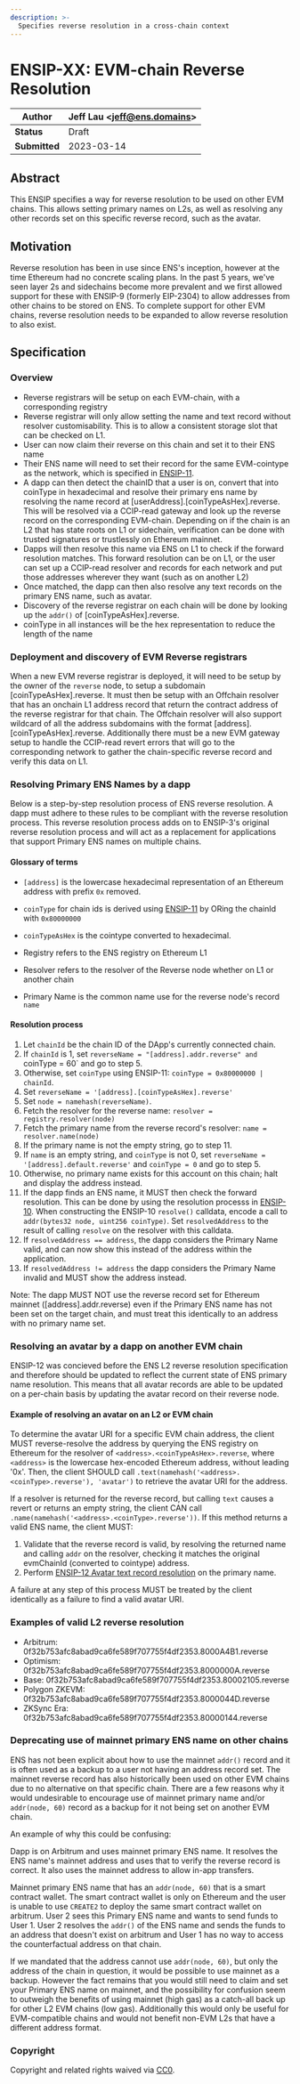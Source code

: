 ```yaml
---
description: >-
  Specifies reverse resolution in a cross-chain context
---
```


# ENSIP-XX: EVM-chain Reverse Resolution

| **Author**    | Jeff Lau \<jeff@ens.domains> |
| ------------- | ---------------------------- |
| **Status**    | Draft                        |
| **Submitted** | 2023-03-14                   |

## Abstract

This ENSIP specifies a way for reverse resolution to be used on other EVM chains. This allows setting primary names on L2s, as well as resolving any other records set on this specific reverse record, such as the avatar.

## Motivation

Reverse resolution has been in use since ENS's inception, however at the time Ethereum had no concrete scaling plans. In the past 5 years, we've seen layer 2s and sidechains become more prevalent and we first allowed support for these with ENSIP-9 (formerly EIP-2304) to allow addresses from other chains to be stored on ENS. To complete support for other EVM chains, reverse resolution needs to be expanded to allow reverse resolution to also exist.

## Specification

### Overview

* Reverse registrars will be setup on each EVM-chain, with a corresponding registry
* Reverse registrar will only allow setting the name and text record without resolver customisability. This is to allow a consistent storage slot that can be checked on L1.
* User can now claim their reverse on this chain and set it to their ENS name
* Their ENS name will need to set their record for the same EVM-cointype as the network, which is specified in [ENSIP-11](https://docs.ens.domains/ensip/11).
* A dapp can then detect the chainID that a user is on, convert that into coinType in hexadecimal and resolve their primary ens name by resolving the name record at [userAddress].[coinTypeAsHex].reverse. This will be resolved via a CCIP-read gateway and look up the reverse record on the corresponding EVM-chain. Depending on if the chain is an L2 that has state roots on L1 or sidechain, verification can be done with trusted signatures or trustlessly on Ethereum mainnet.
* Dapps will then resolve this name via ENS on L1 to check if the forward resolution matches. This forward resolution can be on L1, or the user can set up a CCIP-read resolver and records for each network and put those addresses wherever they want (such as on another L2)
* Once matched, the dapp can then also resolve any text records on the primary ENS name, such as avatar.
* Discovery of the reverse registrar on each chain will be done by looking up the `addr()` of [coinTypeAsHex].reverse.
* coinType in all instances will be the hex representation to reduce the length of the name

### Deployment and discovery of EVM Reverse registrars

When a new EVM reverse registrar is deployed, it will need to be setup by the owner of the `reverse` node, to setup a subdomain [coinTypeAsHex].reverse. It must then be setup with an Offchain resolver that has an onchain L1 address record that return the contract address of the reverse registrar for that chain. The Offchain resolver will also support wildcard of all the address subdomains with the format [address].[coinTypeAsHex].reverse. Additionally there must be a new EVM gateway setup to handle the CCIP-read revert errors that will go to the corresponding network to gather the chain-specific reverse record and verify this data on L1.

### Resolving Primary ENS Names by a dapp

Below is a step-by-step resolution process of ENS reverse resolution. A dapp must adhere to these rules to be compliant with the reverse resolution process. This reverse resolution process adds on to ENSIP-3's original reverse resolution process and will act as a replacement for applications that support Primary ENS names on multiple chains.

#### Glossary of terms

* `[address]` is the lowercase hexadecimal representation of an Ethereum address with prefix `0x` removed.

* `coinType` for chain ids is derived using [ENSIP-11](https://docs.ens.domains/ensip/11) by ORing the chainId with `0x80000000`

* `coinTypeAsHex` is the cointype converted to hexadecimal.

* Registry refers to the ENS registry on Ethereum L1

* Resolver refers to the resolver of the Reverse node whether on L1 or another chain

* Primary Name is the common name use for the reverse node's record `name`

#### Resolution process

1) Let `chainId` be the chain ID of the DApp's currently connected chain.
2) If `chainId` is 1, set `reverseName = "[address].addr.reverse" and `coinType = 60` and go to step 5.
3) Otherwise, set `coinType` using ENSIP-11: `coinType = 0x80000000 | chainId`.
4) Set `reverseName = '[address].[coinTypeAsHex].reverse'`
5) Set `node = namehash(reverseName)`.
6) Fetch the resolver for the reverse name: `resolver = registry.resolver(node)`
7) Fetch the primary name from the reverse record's resolver: `name = resolver.name(node)`
8) If the primary name is not the empty string, go to step 11.
9) If `name` is an empty string, and `coinType` is not 0, set `reverseName = '[address].default.reverse'` and `coinType = 0` and go to step 5.
10) Otherwise, no primary name exists for this account on this chain; halt and display the address instead.
11) If the dapp finds an ENS name, it MUST then check the forward resolution. This can be done by using the resolution processs in [ENSIP-10](https://docs.ens.domains/ensip/10). When constructing the ENSIP-10 `resolve()` calldata, encode a call to `addr(bytes32 node, uint256 coinType)`. Set `resolvedAddress` to the result of calling `resolve` on the resolver with this calldata.
12) If `resolvedAddress == address`, the dapp considers the Primary Name valid, and can now show this instead of the address within the application.
13) If `resolvedAddress != address` the dapp considers the Primary Name invalid and MUST show the address instead.
    
Note: The dapp MUST NOT use the reverse record set for Ethereum mainnet ([address].addr.reverse) even if the Primary ENS name has not been set on the target chain, and must treat this identically to an address with no primary name set. 

### Resolving an avatar by a dapp on another EVM chain

ENSIP-12 was concieved before the ENS L2 reverse resolution specification and therefore should be updated to reflect the current state of ENS primary name resolution. This means that all avatar records are able to be updated on a per-chain basis by updating the avatar record on their reverse node.

#### Example of resolving an avatar on an L2 or EVM chain

To determine the avatar URI for a specific EVM chain address, the client MUST reverse-resolve the address by querying the ENS registry on Ethereum for the resolver of `<address>.<coinTypeAsHex>.reverse`, where `<address>` is the lowercase hex-encoded Ethereum address, without leading '0x'. Then, the client SHOULD call `.text(namehash('<address>.<coinType>.reverse'), 'avatar')` to retrieve the avatar URI for the address.

If a resolver is returned for the reverse record, but calling `text` causes a revert or returns an empty string, the client CAN call `.name(namehash('<address>.<coinType>.reverse'))`. If this method returns a valid ENS name, the client MUST:

1. Validate that the reverse record is valid, by resolving the returned name and calling `addr` on the resolver, checking it matches the original evmChainId (converted to cointype) address.
2. Perform [ENSIP-12 Avatar text record resolution](https://docs.ens.domains/ensip/12) on the primary name.

A failure at any step of this process MUST be treated by the client identically as a failure to find a valid avatar URI.

### Examples of valid L2 reverse resolution

* Arbitrum: 0f32b753afc8abad9ca6fe589f707755f4df2353.8000A4B1.reverse
* Optimism:
0f32b753afc8abad9ca6fe589f707755f4df2353.8000000A.reverse
* Base: 0f32b753afc8abad9ca6fe589f707755f4df2353.80002105.reverse
* Polygon ZKEVM: 0f32b753afc8abad9ca6fe589f707755f4df2353.8000044D.reverse
* ZKSync Era: 0f32b753afc8abad9ca6fe589f707755f4df2353.80000144.reverse

### Deprecating use of mainnet primary ENS name on other chains

ENS has not been explicit about how to use the mainnet `addr()` record and it is often used as a backup to a user not having an address record set. The mainnet reverse record has also historically been used on other EVM chains due to no alternative on that specific chain. There are a few reasons why it would undesirable to encourage use of mainnet primary name and/or `addr(node, 60)` record as a backup for it not being set on another EVM chain.

An example of why this could be confusing:

Dapp is on Arbitrum and uses mainnet primary ENS name. It resolves the ENS name's mainnet address and uses that to verify the reverse record is correct. It also uses the mainnet address to allow in-app transfers.

Mainnet primary ENS name that has an `addr(node, 60)` that is a smart contract wallet. The smart contract wallet is only on Ethereum and the user is unable to use `CREATE2` to deploy the same smart contract wallet on arbitrum. User 2 sees this Primary ENS name and wants to send funds to User 1. User 2 resolves the `addr()` of the ENS name and sends the funds to an address that doesn't exist on arbitrum and User 1 has no way to access the counterfactual address on that chain.

If we mandated that the address cannot use `addr(node, 60)`, but only the address of the chain in question, it would be possible to use mainnet as a backup. However the fact remains that you would still need to claim and set your Primary ENS name on mainnet, and the possibility for confusion seem to outweigh the benefits of using mainnet (high gas) as a catch-all back up for other L2 EVM chains (low gas). Additionally this would only be useful for EVM-compatible chains and would not benefit non-EVM L2s that have a different address format. 

### Copyright

Copyright and related rights waived via [CC0](https://creativecommons.org/publicdomain/zero/1.0/).
